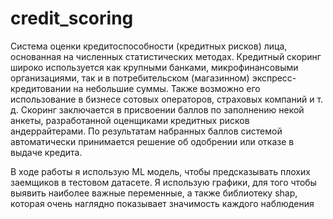# credit_scoring

Система оценки кредитоспособности (кредитных рисков) лица, основанная на численных статистических методах. Кредитный скоринг широко используется как крупными банками, микрофинансовыми организациями, так и в потребительском (магазинном) экспресс-кредитовании на небольшие суммы. Также возможно его использование в бизнесе сотовых операторов, страховых компаний и т. д. Скоринг заключается в присвоении баллов по заполнению некой анкеты, разработанной оценщиками кредитных рисков андеррайтерами. По результатам набранных баллов системой автоматически принимается решение об одобрении или отказе в выдаче кредита.

В ходе работы я использую ML модель, чтобы предсказывать плохих заемщиков в тестовом датасете. Я использую графики, для того чтобы выявить наиболее важные переменные, а также библиотеку shap, которая очень наглядно показывает значимость каждого наблюдения
